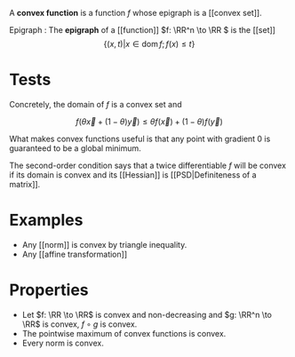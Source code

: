 A **convex function** is a function $f$ whose epigraph is a [[convex set]]. 

Epigraph
: The **epigraph** of a [[function]] $f: \RR^n \to \RR $ is the [[set]] $$\{(x, t) \vert x \in \operatorname{dom} f; f(x) \leq t \}$$

# Tests

Concretely, the domain of $f$ is a convex set and

$$
f(\theta \vec{x} + (1-\theta) \vec{y}) \leq \theta f(\vec{x}) + (1-\theta)f(\vec{y})
$$

What makes convex functions useful is that any point with gradient 0 is guaranteed to be a global minimum.

The second-order condition says that a twice differentiable $f$ will be convex if its domain is convex and its [[Hessian]] is [[PSD|Definiteness of a matrix]].

# Examples

* Any [[norm]] is convex by triangle inequality.
* Any [[affine transformation]]

# Properties

* Let $f: \RR \to \RR$ is convex and non-decreasing and $g: \RR^n \to \RR$ is convex, $f \circ g$ is convex.
* The pointwise maximum of convex functions is convex.
* Every norm is convex.